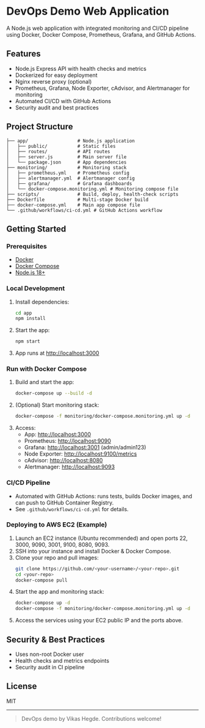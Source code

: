 # DevOps Demo Web Application

A Node.js web application with integrated monitoring and CI/CD pipeline using Docker, Docker Compose, Prometheus, Grafana, and GitHub Actions.

## Features
- Node.js Express API with health checks and metrics
- Dockerized for easy deployment
- Nginx reverse proxy (optional)
- Prometheus, Grafana, Node Exporter, cAdvisor, and Alertmanager for monitoring
- Automated CI/CD with GitHub Actions
- Security audit and best practices

## Project Structure
```
├── app/                  # Node.js application
│   ├── public/           # Static files
│   ├── routes/           # API routes
│   ├── server.js         # Main server file
│   └── package.json      # App dependencies
├── monitoring/           # Monitoring stack
│   ├── prometheus.yml    # Prometheus config
│   ├── alertmanager.yml  # Alertmanager config
│   ├── grafana/          # Grafana dashboards
│   └── docker-compose.monitoring.yml # Monitoring compose file
├── scripts/              # Build, deploy, health-check scripts
├── Dockerfile            # Multi-stage Docker build
├── docker-compose.yml    # Main app compose file
└── .github/workflows/ci-cd.yml # GitHub Actions workflow
```

## Getting Started

### Prerequisites
- [Docker](https://www.docker.com/get-started)
- [Docker Compose](https://docs.docker.com/compose/)
- [Node.js 18+](https://nodejs.org/)

### Local Development
1. Install dependencies:
   ```sh
   cd app
   npm install
   ```
2. Start the app:
   ```sh
   npm start
   ```
3. App runs at [http://localhost:3000](http://localhost:3000)

### Run with Docker Compose
1. Build and start the app:
   ```sh
   docker-compose up --build -d
   ```
2. (Optional) Start monitoring stack:
   ```sh
   docker-compose -f monitoring/docker-compose.monitoring.yml up -d
   ```
3. Access:
   - App: [http://localhost:3000](http://localhost:3000)
   - Prometheus: [http://localhost:9090](http://localhost:9090)
   - Grafana: [http://localhost:3001](http://localhost:3001) (admin/admin123)
   - Node Exporter: [http://localhost:9100/metrics](http://localhost:9100/metrics)
   - cAdvisor: [http://localhost:8080](http://localhost:8080)
   - Alertmanager: [http://localhost:9093](http://localhost:9093)

### CI/CD Pipeline
- Automated with GitHub Actions: runs tests, builds Docker images, and can push to GitHub Container Registry.
- See `.github/workflows/ci-cd.yml` for details.

### Deploying to AWS EC2 (Example)
1. Launch an EC2 instance (Ubuntu recommended) and open ports 22, 3000, 9090, 3001, 9100, 8080, 9093.
2. SSH into your instance and install Docker & Docker Compose.
3. Clone your repo and pull images:
   ```sh
   git clone https://github.com/<your-username>/<your-repo>.git
   cd <your-repo>
   docker-compose pull
   ```
4. Start the app and monitoring stack:
   ```sh
   docker-compose up -d
   docker-compose -f monitoring/docker-compose.monitoring.yml up -d
   ```
5. Access the services using your EC2 public IP and the ports above.

## Security & Best Practices
- Uses non-root Docker user
- Health checks and metrics endpoints
- Security audit in CI pipeline

## License
MIT

---

> DevOps demo by Vikas Hegde. Contributions welcome!
